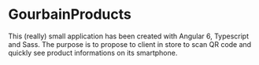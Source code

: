 # GourbainProducts

This (really) small application has been created with Angular 6, Typescript and Sass. The purpose is to propose to client in store to scan QR code and quickly see product informations on its smartphone. 

